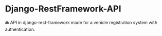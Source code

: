 # Django-RestFramework-API
🚘 API in django-rest-framework made for a vehicle registration system with authentication.

